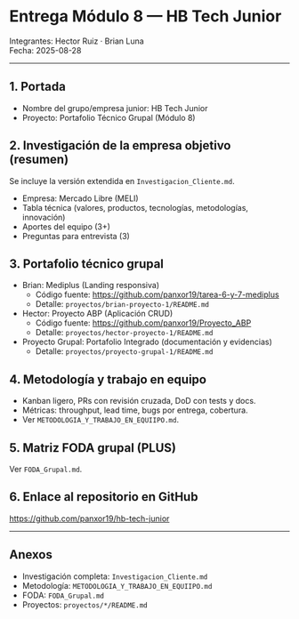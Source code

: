 # Entrega Módulo 8 — HB Tech Junior

Integrantes: Hector Ruiz · Brian Luna  
Fecha: 2025-08-28

---

## 1. Portada
- Nombre del grupo/empresa junior: HB Tech Junior  
- Proyecto: Portafolio Técnico Grupal (Módulo 8)

## 2. Investigación de la empresa objetivo (resumen)
Se incluye la versión extendida en `Investigacion_Cliente.md`.

- Empresa: Mercado Libre (MELI)
- Tabla técnica (valores, productos, tecnologías, metodologías, innovación)
- Aportes del equipo (3+)
- Preguntas para entrevista (3)

## 3. Portafolio técnico grupal
- Brian: Mediplus (Landing responsiva)  
  - Código fuente: https://github.com/panxor19/tarea-6-y-7-mediplus  
  - Detalle: `proyectos/brian-proyecto-1/README.md`  
- Hector: Proyecto ABP (Aplicación CRUD)  
  - Código fuente: https://github.com/panxor19/Proyecto_ABP  
  - Detalle: `proyectos/hector-proyecto-1/README.md`  
- Proyecto Grupal: Portafolio Integrado (documentación y evidencias)  
  - Detalle: `proyectos/proyecto-grupal-1/README.md`

## 4. Metodología y trabajo en equipo
- Kanban ligero, PRs con revisión cruzada, DoD con tests y docs.  
- Métricas: throughput, lead time, bugs por entrega, cobertura.  
- Ver `METODOLOGIA_Y_TRABAJO_EN_EQUIIPO.md`.

## 5. Matriz FODA grupal (PLUS)
Ver `FODA_Grupal.md`.

## 6. Enlace al repositorio en GitHub
https://github.com/panxor19/hb-tech-junior

---

## Anexos
- Investigación completa: `Investigacion_Cliente.md`  
- Metodología: `METODOLOGIA_Y_TRABAJO_EN_EQUIIPO.md`  
- FODA: `FODA_Grupal.md`  
- Proyectos: `proyectos/*/README.md`
